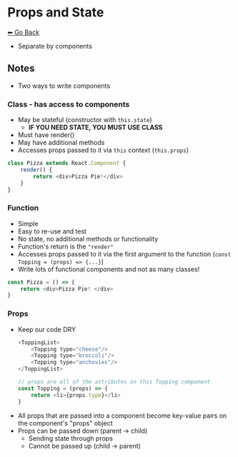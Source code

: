 # Props and State
[⬅ Go Back](../week3.md)

- Separate by components

## Notes
- Two ways to write components

### **Class** - has access to components
- May be stateful (constructor with `this.state`)
    - **IF YOU NEED STATE, YOU MUST USE CLASS**
- Must have render()
- May have additional methods
- Accesses props passed to it via `this` context (`this.props`)

```Javascript
class Pizza extends React.Component {
    render() {
        return <div>Pizza Pie!</div>
    }
}
```

### **Function**
- Simple
- Easy to re-use and test
- No state, no additional methods or functionality
- Function's return is the `"render"`
- Accesses props passed to it via the first argument to the function (`const Topping = (props) => {...}`)
- Write lots of functional components and not as many classes!
```Javascript
const Pizza = () => {
    return <div>Pizza Pie! </div>
}
```

### Props
- Keep our code DRY
    ```Javascript
    <ToppingList>
        <Topping type="cheese"/>
        <Topping type="broccoli"/>
        <Topping type="anchovies"/>
    </ToppingList>

    // props are all of the attributes on this Topping component
    const Topping = (props) => {
        return <li>{props.type}</li>
    }
    ```
- All props that are passed into a component become key-value pairs on the component's "props" object
- Props can be passed down (parent -> child)
    - Sending state through props
    - Cannot be passed up (child -> parent)